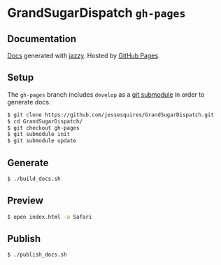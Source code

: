 # GrandSugarDispatch `gh-pages`

## Documentation

[Docs](http://www.jessesquires.com/GrandSugarDispatch/) generated with [jazzy](https://github.com/realm/jazzy). Hosted by [GitHub Pages](https://pages.github.com).

## Setup

The `gh-pages` branch includes `develop` as a [git submodule](http://git-scm.com/book/en/v2/Git-Tools-Submodules) in order to generate docs.

````bash
$ git clone https://github.com/jessesquires/GrandSugarDispatch.git
$ cd GrandSugarDispatch/
$ git checkout gh-pages
$ git submodule init
$ git submodule update
````

## Generate

````bash
$ ./build_docs.sh
````

## Preview

````bash
$ open index.html -a Safari
````

## Publish

````bash
$ ./publish_docs.sh
````
